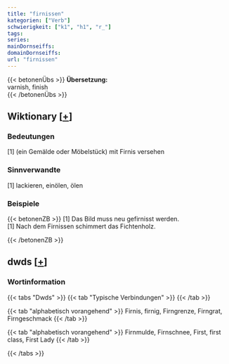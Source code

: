 ```yaml
---
title: "firnissen"
kategorien: ["Verb"]
schwierigkeit: ["k1", "h1", "r_"]
tags:
series:
mainDornseiffs:
domainDornseiffs:
url: "firnissen"
---
```


{{< betonenÜbs >}}
**Übersetzung:**  
varnish, finish  
{{< /betonenÜbs >}}

## Wiktionary [[+](https://de.wiktionary.org/wiki/firnissen)]

### Bedeutungen
[1] (ein Gemälde oder Möbelstück) mit Firnis versehen  

### Sinnverwandte
[1] lackieren, einölen, ölen  

### Beispiele
{{< betonenZB >}}
[1] Das Bild muss neu gefirnisst werden.  
[1] Nach dem Firnissen schimmert das Fichtenholz.  

{{< /betonenZB >}}


## dwds [[+](https://www.dwds.de/wb/firnissen)]

### Wortinformation
{{< tabs "Dwds" >}}
{{< tab "Typische Verbindungen" >}}
{{< /tab >}}

{{< tab "alphabetisch vorangehend" >}}
Firnis, firnig, Firngrenze, Firngrat, Firngeschmack
{{< /tab >}}

{{< tab "alphabetisch vorangehend" >}}
Firnmulde, Firnschnee, First, first class, First Lady
{{< /tab >}}

{{< /tabs >}}

